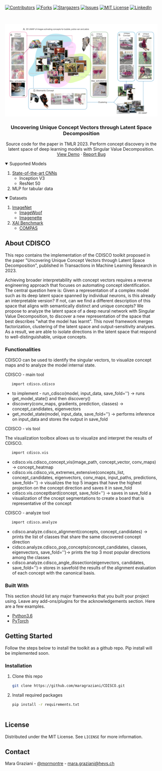<!--
*** Thanks for checking out the Best-README-Template. If you have a suggestion
*** that would make this better, please fork the repo and create a pull request
*** or simply open an issue with the tag "enhancement".
*** Thanks again! Now go create something AMAZING! :D
-->



<!-- PROJECT SHIELDS -->
<!--
*** I'm using markdown "reference style" links for readability.
*** Reference links are enclosed in brackets [ ] instead of parentheses ( ).
*** See the bottom of this document for the declaration of the reference variables
*** for contributors-url, forks-url, etc. This is an optional, concise syntax you may use.
*** https://www.markdownguide.org/basic-syntax/#reference-style-links
-->
[![Contributors][contributors-shield]][contributors-url]
[![Forks][forks-shield]][forks-url]
[![Stargazers][stars-shield]][stars-url]
[![Issues][issues-shield]][issues-url]
[![MIT License][license-shield]][license-url]
[![LinkedIn][linkedin-shield]][linkedin-url]



<!-- PROJECT LOGO -->
<br />
<p align="center">
  <a href="https://github.com/othneildrew/Best-README-Template">
    <img src="images/overview.png" alt="Logo" width="800" >
  </a>

  <h3 align="center">Uncovering Unique Concept Vectors through Latent Space Decomposition</h3>

  <p align="center">
   Source code for the paper in TMLR 2023.  
    Perform concept discovery in the latent space of deep learning models with Singular Value Decomposition. 
    <br />
    <a href="https://github.com/maragraziani/concept_discovery_svd/blob/master/notebooks/ExampleNotebook.ipynb">View Demo</a>
    ·
    <a href="https://github.com/maragraziani/concept_discovery_svd/issues">Report Bug</a>
  </p>
</p>



<!-- TABLE OF CONTENTS -->
<details open="open">
  <summary>Supported Models</summary>
  <ol>
    <li>
      <a href="#about-the-project">State-of-the-art CNNs</a>
      <ul>
        <li>Inception V3</li>
      </ul>
      <ul>
        <li>ResNet 50</li>
      </ul>
        </li>
      <li>
    MLP for tabular data
  </ol>
</details>
<details open="open">
  <summary>Datasets</summary>
  <ol>
    <li>
      <a href="https://www.image-net.org/">ImageNet</a>
      <ul>
        <li><a href="https://github.com/fastai/imagenette">ImageWoof</a></li>
      </ul>
      <ul>
        <li><a href="https://github.com/fastai/imagenette">Imagenette</a></li>
      </ul>
    </li>
    <li>
      <a href="https://open-xai.github.io/">XAI Benchmark</a>
      <ul>
        <li><a href="https://www.propublica.org/datastore/dataset/compas-recidivism-risk-score-data-and-analysis">COMPAS</a></li>
      </ul>
    </li>
  </ol>
</details>


<!-- ABOUT THE PROJECT -->
## About CDISCO

This repo contains the implementation of the CDISCO toolkit proposed in the paper "Uncovering Unique Concept Vectors through Latent Space Decomposition", published in Transactions in Machine Learning Research in 2023.

Achieving broader interpretability with concept vectors requires a reverse engineering approach that focuses on automating concept identification. The central question here is: Given a representation of a complex model such as its deep latent space spanned by individual neurons, is this already an interpretable version? If not, can we find a different description of this space that aligns with semantically distinct and unique concepts?
We propose to analyze the latent space of a deep neural network with Singular Value Decomposition, to discover a new representation of the space that best describes "what the model has learnt". 
This novel framework merges factorization, clustering of the latent space and output-sensitivity analyses. As a result, we are able to isolate directions in the latent space that respond to well-distinguishable, unique concepts. 


### Functionalities

CDISCO can be used to identify the singular vectors, to visualize concept maps and to analyze the model internal state. 

CDISCO - main tool
```sh
   import cdisco.cdisco
   ```
* to implement - run_cdisco(model, input_data, save_fold='') -> runs get_model_state() and then discovery()
* discovery(conv_maps, gradients, prediction, classes) -> concept_candidates, eigenvectors
* get_model_state(model, input_data, save_fold='') -> performs inference on input_data and stores the output in save_fold

CDISCO - vis tool

The visualization toolbox allows us to visualize and interpret the results of CDISCO. 
```sh
   import cdisco.vis
   ```
* cdisco.vis.cdisco_concept_vis(image_path, concept_vector, conv_maps) -> concept_heatmap
* cdisco.vis.cdisco_vis_extremes_extensive(concepts_list, concept_candidates, eigenvectors, conv_maps, input_paths, predictions, save_fold='') -> visualizes the top 5 images that have the highest projection on the concept direction and saves it in save_fold
* cdisco.vis.conceptbard(concept, save_fold='') -> saves in save_fold a visualization of the cncept segmentations to create a board that is representative of the concept

CDISCO - analyze tool

```sh
   import cdisco.analyze
   ```
  
  * cdisco.analyze.cdisco_alignment(concepts, concept_candidates) -> prints the list of classes that share the same discovered concept direction 
  * cidsco.analyze.cdisco_pop_concepts(concept_candidates, classes, eigenvectors, save_fold='')-> prints the top 3 most popular directions among the classes
  * cdisco.analyze.cdisco_angle_dissection(eigenvectors, candidates, save_fold='')-> stores in savefold the results of the alignment evaluation of each concept with the canonical basis. 
  
  
### Built With

This section should list any major frameworks that you built your project using. Leave any add-ons/plugins for the acknowledgements section. Here are a few examples.
* [Python3.6](https://getbootstrap.com)
* [PyTorch](https://jquery.com)


<!-- GETTING STARTED -->
## Getting Started

Follow the steps below to install the toolkit as a github repo. Pip install will be implemented soon. 

### Installation

1. Clone this repo
   ```sh
   git clone https://github.com/maragraziani/CDISCO.git
   ```
2. Install required packages
   ```sh
   pip install -r requirements.txt
 
<!-- LICENSE -->
## License

Distributed under the MIT License. See `LICENSE` for more information.


<!-- CONTACT -->
## Contact

Mara Graziani - [@mormontre](https://twitter.com/mormontre) - mara.graziani@hevs.ch


<!-- MARKDOWN LINKS & IMAGES -->
<!-- https://www.markdownguide.org/basic-syntax/#reference-style-links -->
[contributors-shield]: https://img.shields.io/github/contributors/maragraziani/cdisco.svg?style=for-the-badge
[contributors-url]: https://github.com/maragraziani/concept_discovery_svd/graphs/contributors
[forks-shield]: https://img.shields.io/github/forks/maragraziani/cdisco.svg?style=for-the-badge
[forks-url]: https://github.com/maragraziani/cdisco/network/members
[stars-shield]: https://img.shields.io/github/stars/maragraziani/cdisco.svg?style=for-the-badge
[stars-url]: https://github.com/maragraziani/cdisco/stargazers
[issues-shield]: https://img.shields.io/github/issues/maragraziani/cdisco?style=for-the-badge
[issues-url]: https://github.com/maragraziani/cdisco/issues
[license-shield]: https://img.shields.io/github/license/maragraziani/cdisco.svg?style=for-the-badge
[license-url]: https://github.com/maragraziani/cdisco/blob/master/LICENSE.txt
[linkedin-shield]: https://img.shields.io/badge/-LinkedIn-black.svg?style=for-the-badge&logo=linkedin&colorB=555
[linkedin-url]: https://www.linkedin.com/in/mara-graziani-878980105/?originalSubdomain=ch
[product-screenshot]: images/screenshot.png
